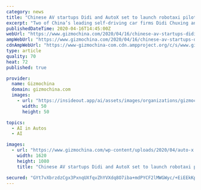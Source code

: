 ```yaml
---
category: news
title: "Chinese AV startups Didi and AutoX set to launch robotaxi pilot programs in May"
excerpt: "Two of China’s leading self-driving car firms Didi Chuxing and AutoX are reportedly set to launch their ... The race to be among the first to launch commercial autonomous ride-hailing cabs have been raging in China with Pony.ai and Baidu at the forefront. AutoX and Didi are aiming to become among the first to get the nod to commercialize ..."
publishedDateTime: 2020-04-16T14:45:00Z
webUrl: "https://www.gizmochina.com/2020/04/16/chinese-av-startups-didi-and-autox-set-to-launch-robotaxi-pilot-programs-in-may/"
ampWebUrl: "https://www.gizmochina.com/2020/04/16/chinese-av-startups-didi-and-autox-set-to-launch-robotaxi-pilot-programs-in-may/?amp"
cdnAmpWebUrl: "https://www-gizmochina-com.cdn.ampproject.org/c/s/www.gizmochina.com/2020/04/16/chinese-av-startups-didi-and-autox-set-to-launch-robotaxi-pilot-programs-in-may/?amp"
type: article
quality: 70
heat: 72
published: true

provider:
  name: Gizmochina
  domain: gizmochina.com
  images:
    - url: "https://insideout.app/ai/assets/images/organizations/gizmochina.com-50x50.jpg"
      width: 50
      height: 50

topics:
  - AI in Autos
  - AI

images:
  - url: "https://www.gizmochina.com/wp-content/uploads/2020/04/auto-x.jpg"
    width: 1620
    height: 1080
    title: "Chinese AV startups Didi and AutoX set to launch robotaxi pilot programs in May"

secured: "GYt7vXbrzdzCgx3PxnqUXfqvZhYVXdq8O7iba+mdPYCF2lMWGWyc/+EiEEkKpEQ+FfyjXkYp2udWZzmTpFYDqR4kkRvUiCkHkA49NuqRZDA68+7/oNVA/RlWBdSs/OGvKBQvYIOq7RVcOYL0n4NHSJaRGnDUeUO+bsez7VhZ/2mn/qXBoBzyxE+eAXY6J1v85MdF2jtzvrsS/Jv3EIi5MQseXrSfXAlzPPaGPGTZ+6XPvMkQggjFnz6Byl2Wg7yVQe440OXYw+5gG9JFd9Eva73Ns1EVbgRFcRYGYroyIkG5c7CSzioQripwsRBNFTIddAEuEBpdqq10ZZujyfperV7d1RsqTEvvFCnsrupJjdJfP1isIO27ipy8KAMzbxTWVOuJ0LFgqFugR/y521qm+cHcn6xIX+AepqcFVvfqBrxpEdLqKxeJKYjR54Q0IEXBvaMgFs5jLIfAxsuNvW7iuhpUL8Y5XEMUWUPd1tiO3bc=;Kc4cIc8EU+ZM5D3hHbuI8Q=="
---
```


